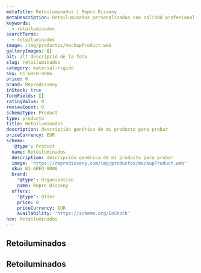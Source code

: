 ```yaml
---
metaTitle: Retoiluminados | Repro Disseny
metaDescription: Retoiluminados personalizadas con calidad profesional en Cataluña.
keywords:
  - retoiluminados
searchTerms:
  - retoiluminados
image: /img/productos/mockupProduct.web
galleryImages: []
alt: alt descripció de la foto
slug: retoiluminados
category: material-rigido
sku: 01-GRFO-0006
price: 0
brand: Reprodisseny
inStock: true
formFields: []
ratingValue: 0
reviewCount: 0
schemaType: Product
type: producto
title: Retoiluminados
description: descripción genérica de mi producto para probar
priceCurrency: EUR
schema:
  '@type': Product
  name: Retoiluminados
  description: descripción genérica de mi producto para probar
  image: 'https://reprodisseny.com/img/productos/mockupProduct.web'
  sku: 01-GRFO-0006
  brand:
    '@type': Organization
    name: Repro Disseny
  offers:
    '@type': Offer
    price: 0
    priceCurrency: EUR
    availability: 'https://schema.org/InStock'
nav: Retoiluminados
---
```


## Retoiluminados

## Retoiluminados
